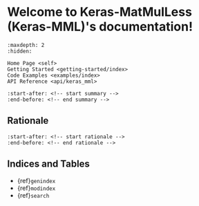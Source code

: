 # Welcome to Keras-MatMulLess (Keras-MML)'s documentation!

```{toctree}
:maxdepth: 2
:hidden:

Home Page <self>
Getting Started <getting-started/index>
Code Examples <examples/index>
API Reference <api/keras_mml>
```

```{include} ../../README.md
:start-after: <!-- start summary -->
:end-before: <!-- end summary -->
```

## Rationale

```{include} ../../README.md
:start-after: <!-- start rationale -->
:end-before: <!-- end rationale -->
```

## Indices and Tables

- {ref}`genindex`
- {ref}`modindex`
- {ref}`search`
